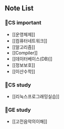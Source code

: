 ## Note List

### 📘CS important
+ [[운영체제]]
+ [[컴퓨터네트워크]]
+ [[알고리즘]]
+ [[Compiler]]
+ [[데이터베이스(DB)]]
+ [[정보보호]]
+ [[이산수학]]

### 📗CS study
+ [[리눅스프로그래밍실습]] 

### 📑GE study
+ [[고전음악의이해]]